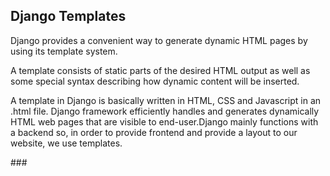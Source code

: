 ## Django Templates
<p>Django provides a convenient way to generate dynamic HTML pages by using its template system.</p>

<p>A template consists of static parts of the desired HTML output as well as some special syntax describing how dynamic content will be inserted.</p>

<p>A template in Django is basically written in HTML, CSS and Javascript in an .html file. Django framework efficiently handles and generates dynamically HTML web pages that are visible to end-user.Django mainly functions with a backend so, in order to provide frontend and provide a layout to our website, we use templates.</p>
###


